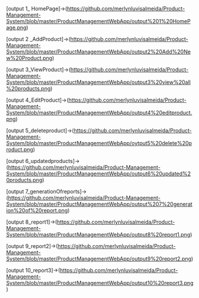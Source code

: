 [output 1_ HomePage]->(https://github.com/merlynluvisalmeida/Product-Management-System/blob/master/ProductManagementWebApp/output%201%20HomePage.png)

[output 2 _AddProduct]->(https://github.com/merlynluvisalmeida/Product-Management-System/blob/master/ProductManagementWebApp/output2%20Add%20New%20Product.png)

[output 3_ViewProduct]->(https://github.com/merlynluvisalmeida/Product-Management-System/blob/master/ProductManagementWebApp/output3%20view%20all%20products.png)

[output 4_EditProduct]->(https://github.com/merlynluvisalmeida/Product-Management-System/blob/master/ProductManagementWebApp/output4%20editproduct.png)

[output 5_deleteproduct]->(https://github.com/merlynluvisalmeida/Product-Management-System/blob/master/ProductManagementWebApp/oytput5%20delete%20product.png)

[output 6_updatedproducts]->(https://github.com/merlynluvisalmeida/Product-Management-System/blob/master/ProductManagementWebApp/output6%20updated%20products.png)

[output 7_generationOfreports]->(https://github.com/merlynluvisalmeida/Product-Management-System/blob/master/ProductManagementWebApp/output%207%20generation%20of%20report.png)

[output 8_report1]->(https://github.com/merlynluvisalmeida/Product-Management-System/blob/master/ProductManagementWebApp/output8%20report1.png)

[output 9_report2]->(https://github.com/merlynluvisalmeida/Product-Management-System/blob/master/ProductManagementWebApp/output9%20report2.png)

[output 10_report3]->(https://github.com/merlynluvisalmeida/Product-Management-System/blob/master/ProductManagementWebApp/output10%20report3.png)
